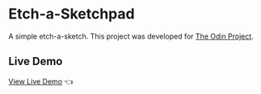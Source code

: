 
# Etch-a-Sketchpad

A simple etch-a-sketch.
This project was developed for [The Odin Project](https://www.theodinproject.com/).


## Live Demo

[View Live Demo](https://wkeebs.github.io/etch-a-sketchpad/) 👈